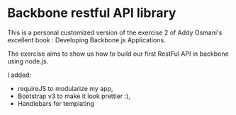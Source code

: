 Backbone restful API library
============================

This is a personal customized version of the exercise 2 of Addy Osmani's excellent book : Developing Backbone.js Applications.


The exercise aims to show us how to build our first RestFul API in backbone using node.js.

I added:
 - requireJS to modularize my app,
 - Bootstrap v3 to make it look prettier :),
 - Handlebars for templating 
 

 



